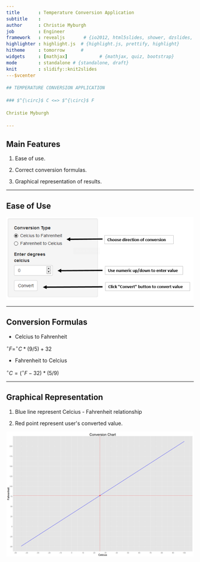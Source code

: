 ```yaml
---
title       : Temperature Conversion Application
subtitle    : 
author      : Christie Myburgh
job         : Engineer
framework   : revealjs       # {io2012, html5slides, shower, dzslides, ...}
highlighter : highlight.js  # {highlight.js, prettify, highlight}
hitheme     : tomorrow      # 
widgets     : [mathjax]            # {mathjax, quiz, bootstrap}
mode        : standalone # {standalone, draft}
knit        : slidify::knit2slides
---$vcenter

## TEMPERATURE CONVERSION APPLICATION

### $^{\circ}$ C <=> $^{\circ}$ F 

Christie Myburgh

--- 
```


## Main Features

1. Ease of use.
  
2.  Correct conversion formulas.

3. Graphical representation of results.

--- 

## Ease of Use

![](input.PNG)

---

## Conversion Formulas

* Celcius to Fahrenheit

$^{\circ} F = ^{\circ} C * (9/5) + 32$

* Fahrenheit to Celcius

$^{\circ} C = (^{\circ} F  - 32) * (5/9)$

--- 

## Graphical Representation

1. Blue line represent Celcius - Fahrenheit relationship

2. Red point represent user's converted value.

![plot of chunk example_plot](assets/fig/example_plot-1.png) 

